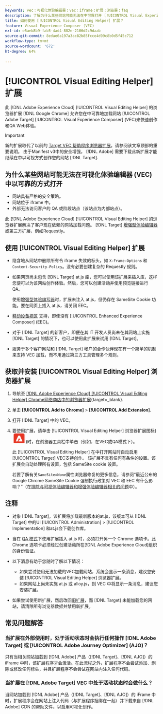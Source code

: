 ```yaml
---
keywords: vec；可视化体验编辑器；vec；iframe；扩展；浏览器；faq
description: 了解为什么某些网站可能无法在中可靠打开 [!UICONTROL Visual Experience Composer] (VEC)。 此 [!UICONTROL Visual Editing Helper] 通过浏览器扩展，您可以在VEC中以可靠的方式加载网站。
title: 如何使用 [!UICONTROL Visual Editing Helper] 扩展？
feature: Visual Experience Composer (VEC)
exl-id: e5aeb8b9-fab5-4ad4-882e-2106d2c9daab
source-git-commit: 8edae6a197a3ac82b85fcce4d99c8b0d5f45c712
workflow-type: tm+mt
source-wordcount: '672'
ht-degree: 64%

---
```


# [!UICONTROL Visual Editing Helper] 扩展

此 [!DNL Adobe Experience Cloud] [!UICONTROL Visual Editing Helper] 的浏览器扩展 [!DNL Google Chrome] 允许您在中可靠地加载网站 [!UICONTROL Adobe Target] [!UICONTROL Visual Experience Composer] (VEC)来快速创作和QA Web体验。

>[!IMPORTANT]
>
>新的扩展取代了以前的 [Target VEC 帮助程序浏览器扩展](/help/main/c-experiences/c-visual-experience-composer/r-troubleshoot-composer/vec-helper-browser-extension.md)。请参阅该文章顶部的重要说明。 由于Manifest v3中的安全增强， [!DNL Adobe] 需要下载此新扩展才能继续在中以可视方式创作您的网站 [!DNL Target].

## 为什么某些网站可能无法在可视化体验编辑器 (VEC) 中以可靠的方式打开

* 网站具有严格的安全策略。
* 网站位于 iframe 中。
* 外部无法访问客户的 QA 或阶段站点（该站点为内部站点）。

此 [!DNL Adobe Experience Cloud] [!UICONTROL Visual Editing Helper] 的浏览器扩展解决了客户现在依赖的网站加载问题。 [!DNL Target] [增强型体验编辑器](/help/main/administrating-target/visual-experience-composer-set-up.md#eec) 或第三方扩展，例如Requestly。

## 使用 [!UICONTROL Visual Editing Helper] 扩展

* 隐含地从网站中删除所有令 iframe 失效的标头，如 `X-Frame-Options` 和 `Content-Security-Policy`。没有必要创建复杂的 Requestly 规则。
* 如果网页尚未包含 [!DNL Target] at.js 库，您可以使用该扩展来插入库，这样您便可以为该网站创作体验。然后，您可以创建活动并使用预览链接进行 QA。

  使用[增强型体验编写器](/help/main/administrating-target/visual-experience-composer-set-up.md#eec)时，扩展未注入 at.js，但仍存在 SameSite Cookie 功能。要在网页上插入 at.js，请关闭 EEC。

* [移动设备视区](/help/main/c-experiences/c-visual-experience-composer/mobile-viewports.md) 支持，即使没有 [!UICONTROL Enhanced Experience Composer] (EEC)。
* 对于 [!DNL Target] 的新客户，即便在其 IT 开发人员尚未在其网站上实施 [!DNL Target] 的情况下，也可以使用此扩展来试用 [!DNL Target]。
* 服务于多个客户网站和 [!DNL Target] 帐户的合作伙伴现在有一个简单的机制来支持 VEC 加载，而不用通过第三方工具管理多个规则。

## 获取并安装 [!UICONTROL Visual Editing Helper] 浏览器扩展

1. 导航至 [[!DNL Adobe Experience Cloud] [!UICONTROL Visual Editing Helper] Chrome网络商店中的浏览器扩展](https://chrome.google.com/webstore/detail/adobe-experience-cloud-vi/kgmjjkfjacffaebgpkpcllakjifppnca){target=_blank}.
1. 单击 **[!UICONTROL Add to Chrome]** > **[!UICONTROL Add Extension]**.
1. 打开 [!DNL Target] 中的 VEC。
1. 要使用扩展，请单击 [!UICONTROL Visual Editing Helper] 浏览器扩展图标( ![“可视化编辑扩展”图标](/help/main/c-experiences/c-visual-experience-composer/r-troubleshoot-composer/assets/visual-editing-helper.png) )时，在浏览器工具栏中单击（例如，在VEC或QA模式下）。

   此 [!UICONTROL Visual Editing Helper] 在中打开网站时自动启用 [!UICONTROL Target] VEC支持创作。 该扩展不具有任何有条件的设置。该扩展会自动处理所有设置，包括 SameSite cookie 设置。

   若要了解有关`SameSite=None`属性浏览器修复的更多信息，请参阅“最近公布的 Google Chrome SameSite Cookie 强制执行政策对 VEC 和 EEC 有什么影响？”（在[排除与可视体验编辑器和增强体验编辑器相关的问题](/help/main/c-experiences/c-visual-experience-composer/r-troubleshoot-composer/issues-related-to-the-visual-experience-composer-vec-and-enhanced-experience-composer-eec.md)中）。

## 注释

* 对象 [!DNL Target]，该扩展将加载最新版本的at.js，该版本可从 [!DNL Target] 中的UI [!UICONTROL Administration] > [!UICONTROL Implementation] 和at.js会下载创作库。
* 当在 [QA 模式](/help/main/c-activities/c-activity-qa/activity-qa.md)下使用扩展插入 at.js 时，必须打开另一个 Chrome 选项卡。此 Chrome 选项卡必须经过创建活动所在[!DNL Adobe Experience Cloud]组织的身份验证。
* 以下消息有助于您随时了解以下情况：

   * 如果尝试使用无法加载的VEC加载网站，系统会显示一条消息，建议您安装 [!UICONTROL Visual Editing Helper] 浏览器扩展。
   * 如果网站上尚未实施 at.js 或 alloy.js，则 VEC 中将显示一条消息，建议您安装扩展。
* 如果尝试使用新扩展，然后改回[旧扩展](/help/main/c-experiences/c-visual-experience-composer/r-troubleshoot-composer/vec-helper-browser-extension.md)，而 [!DNL Target] 未能加载您的网站，请清除所有浏览器数据并禁用新扩展。

## 常见问题解答

### 当扩展在外部使用时，处于活动状态时会执行任何操作 [!DNL Adobe Target] 或 [!UICONTROL Adobe Journey Optimizer] (AJO)？

只有当相关网站加载到 [!DNL Adobe] 产品（[!DNL Target]、[!DNL AJO]）的 iFrame 中时，该扩展程序才会激活。在此流程之外，扩展程序不会尝试添加、删除或修改任何标头，并且扩展程序不会尝试在网站内注入任何代码。

### 当扩展在 [!DNL Adobe Target] VEC 中处于活动状态时会做什么？

当网站加载到 [!DNL Adobe] 产品（[!DNL Target]、[!DNL AJO]）的 iFrame 中时，扩展程序会在网站上注入代码（与扩展程序捆绑在一起）并下载来自 [!DNL Adobe] CDN 的帮助文件，以启用可视化创作。
